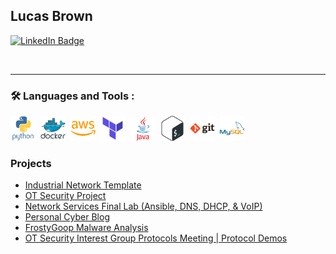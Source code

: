 ## Lucas Brown 
[//]: # (Badge Info Links)
<div id="badges">
  <a href="https://www.linkedin.com/in/lucas-d-brown/">
    <img src="https://img.shields.io/badge/LinkedIn-blue?style=for-the-badge&logo=linkedin&logoColor=white" alt="LinkedIn Badge"/>
  </a>
</div>

[//]: # (Profile Views Counter)
<img src="https://komarev.com/ghpvc/?username=lucasdbrown&style=flat-square&color=blue" alt=""/>



---

### :hammer_and_wrench: Languages and Tools :
<div>
  <img src="https://github.com/devicons/devicon/blob/master/icons/python/python-original-wordmark.svg" title="Python" alt="Python" width="40" height="40"/>&nbsp;
  <img src="https://github.com/devicons/devicon/blob/master/icons/docker/docker-original-wordmark.svg" title="Docker" alt="Docker" width="40" height="40"/>&nbsp;
  <img src="https://github.com/devicons/devicon/blob/master/icons/amazonwebservices/amazonwebservices-plain-wordmark.svg" title="AWS" alt="AWS" width="40" height="40"/>&nbsp;
  <img src="https://github.com/devicons/devicon/blob/master/icons/terraform/terraform-original.svg" title="Terraform" alt="Terraform" width="40" height="40"/>&nbsp;
  <img src="https://github.com/devicons/devicon/blob/master/icons/java/java-original-wordmark.svg" title="Java" alt="Java" width="40" height="40"/>&nbsp;
  <img src="https://github.com/devicons/devicon/blob/master/icons/bash/bash-original.svg" title="Bash" alt="Bash" width="40" height="40"/>&nbsp;
  <img src="https://github.com/devicons/devicon/blob/master/icons/git/git-original-wordmark.svg" title="Git" **alt="Git" width="40" height="40"/>&nbsp;
  <img src="https://github.com/devicons/devicon/blob/master/icons/mysql/mysql-original-wordmark.svg" title="Git" **alt="Git" width="40" height="40"/>&nbsp;
  
</div>

### Projects
- [Industrial Network Template](https://github.com/lucasdbrown/industrial_network_template)
- [OT Security Project](https://github.com/lucasdbrown/ot_security_project)
- [Network Services Final Lab (Ansible, DNS, DHCP, & VoIP)](https://github.com/lucasdbrown/net_services_final_lab)
- [Personal Cyber Blog](https://lucasdbrown.github.io/cyber_blog/)
- [FrostyGoop Malware Analysis](https://github.com/lucasdbrown/frostygoop_analysis)
- [OT Security Interest Group Protocols Meeting | Protocol Demos](https://github.com/lukasmay/protocol_demos)

